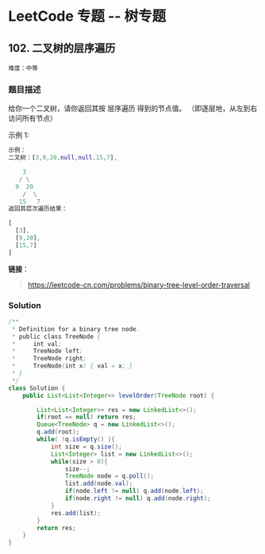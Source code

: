 # LeetCode 专题 -- 树专题

## 102. 二叉树的层序遍历

`难度：中等`

### 题目描述

给你一个二叉树，请你返回其按 层序遍历 得到的节点值。 （即逐层地，从左到右访问所有节点）

示例 1:

```matlab
示例：
二叉树：[3,9,20,null,null,15,7],

    3
   / \
  9  20
    /  \
   15   7
返回其层次遍历结果：

[
  [3],
  [9,20],
  [15,7]
]
```

**链接**：
> <https://leetcode-cn.com/problems/binary-tree-level-order-traversal>

### Solution


```java
/**
 * Definition for a binary tree node.
 * public class TreeNode {
 *     int val;
 *     TreeNode left;
 *     TreeNode right;
 *     TreeNode(int x) { val = x; }
 * }
 */
class Solution {
    public List<List<Integer>> levelOrder(TreeNode root) {

        List<List<Integer>> res = new LinkedList<>();
        if(root == null) return res;
        Queue<TreeNode> q = new LinkedList<>();
        q.add(root);
        while( !q.isEmpty() ){
            int size = q.size();
            List<Integer> list = new LinkedList<>();
            while(size > 0){
                size--;
                TreeNode node = q.poll();
                list.add(node.val);
                if(node.left != null) q.add(node.left);
                if(node.right != null) q.add(node.right);
            }
            res.add(list);
        }
        return res;
    }
}
```
